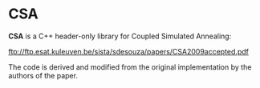 # CSA

**CSA** is a C++ header-only library for
Coupled Simulated Annealing:

ftp://ftp.esat.kuleuven.be/sista/sdesouza/papers/CSA2009accepted.pdf

The code is derived and modified from the original implementation by the authors of the paper.
